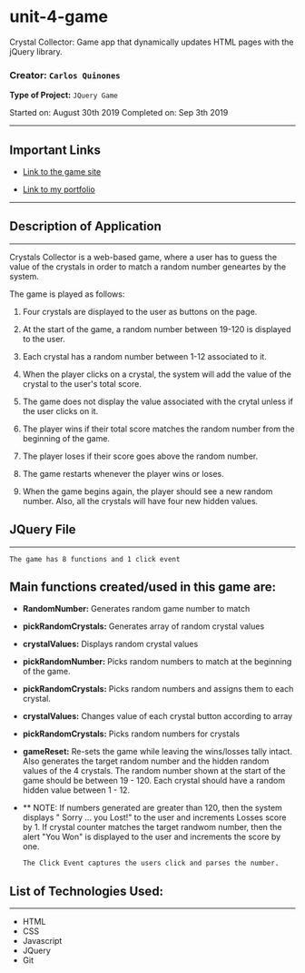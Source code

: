 # unit-4-game
Crystal Collector: Game app that dynamically updates HTML pages with the jQuery library.

### **Creator:** `Carlos Quinones`
**Type of Project:** `JQuery Game`

Started on: August 30th 2019
Completed on: Sep 3th 2019
- - -

## Important Links

* [Link to the game site](https://ceq2000.github.io/unit-4-game)

* [Link to my portfolio](https://ceq2000.github.io/portfolio/portfolio.html)

- - -
## Description of Application
- - -

Crystals Collector is a web-based game, where a user has to guess the value of the crystals in order to match a random number geneartes by the system. 

The game is played as follows:

1. Four crystals are displayed to the user as buttons on the page. 

2. At the start of the game, a random number between 19-120 is displayed to the user. 

3. Each crystal has a random number between 1-12 associated to it. 

4. When the player clicks on a crystal, the system will add the value of the crystal to the user's total score.

5. The game does not display the value associated with the crytal unless if the user clicks on it. 

6. The player wins if their total score matches the random number from the beginning of the game.

7. The player loses if their score goes above the random number.

8. The game restarts whenever the player wins or loses.

9. When the game begins again, the player should see a new random number. Also, all the crystals will have four new hidden values. 

## JQuery File
- - -
`The game has 8 functions and 1 click event`

## Main functions created/used in this game are:

 - **RandomNumber:** Generates random game number to match

 - **pickRandomCrystals:** Generates array of random crystal values

 - **crystalValues:** Displays random crystal values

- **pickRandomNumber:** Picks random numbers to match at the beginning of the game.

- **pickRandomCrystals:** Picks random numbers and assigns them to each crystal.

- **crystalValues:** Changes value of each crystal button according to array

- **pickRandomCrystals:** Picks random numbers for crystals

- **gameReset:** Re-sets the game while leaving the wins/losses tally intact. Also generates the target random number and the hidden random values of the 4 crystals. The random number shown at the start of the game should be between 19 - 120.
Each crystal should have a random hidden value between 1 - 12.

- ** NOTE: If numbers generated are greater than 120, then the system displays " Sorry ... you Lost!" to the user and increments Losses score by 1. If crystal counter matches the target randwom number, then the alert "You Won" is displayed to the user and increments the score by one. 

      The Click Event captures the users click and parses the number.

## List of Technologies Used:
- - - 
- HTML 
- CSS
- Javascript
- JQuery
- Git
